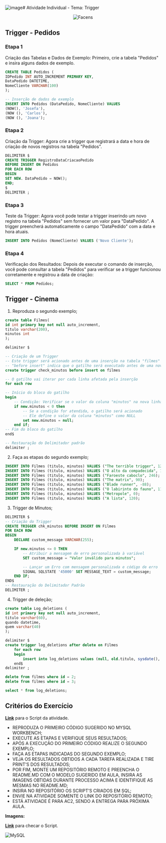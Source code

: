 ![image](https://github.com/WilliamVSan/Facens/assets/86013044/07b4bbc4-6f6d-4bd6-acbb-b5504d61aa94)# Atividade Individual - Tema: Trigger

<div align="center">
	
![Facens](https://mlogu6g7z5ex.i.optimole.com/cb:RF8R~518a6/w:500/h:159/q:90/ig:avif/https://facens.br/wp-content/uploads/2021/03/logo-f-b.png)

</div>

## Trigger - Pedidos

### Etapa 1

Criação das Tabelas e Dados de Exemplo: Primeiro, crie a tabela "Pedidos" e insira alguns dados de exemplo.

```SQL
CREATE TABLE Pedidos (
IDPedido INT AUTO_INCREMENT PRIMARY KEY,
DataPedido DATETIME,
NomeCliente VARCHAR(100)
);

-- Inserção de dados de exemplo
INSERT INTO Pedidos (DataPedido, NomeCliente) VALUES
(NOW(), 'Josefa'),
(NOW (), 'Carlos'),
(NOW (), 'Joana');
```

### Etapa 2

Criação da Trigger: Agora crie a trigger que registrará a data e hora de criação de novos registros na tabela "Pedidos".

```SQL
DELIMITER $
CREATE TRIGGER RegistroDataCriacaoPedido
BEFORE INSERT ON Pedidos
FOR EACH ROW
BEGIN
SET NEW. DataPedido = NOW();
END;
$
DELIMITER ;
```

### Etapa 3

Teste da Trigger: Agora você pode testar a trigger inserindo um novo registro na tabela "Pedidos" sem fornecer um valor para "DataPedido". A trigger preencherá automaticamente o campo "DataPedido" com a data e hora atuais.

```SQL
INSERT INTO Pedidos (NomeCliente) VALUES ('Novo Cliente');
```

### Etapa 4

Verificação dos Resultados: Depois de executar o comando de inserção, você pode consultar a tabela "Pedidos" para verificar se a trigger funcionou corretamente e registrou a data de criação: 

```SQL
SELECT * FROM Pedidos;
```

## Trigger - Cinema 

1. Reproduza o segundo exemplo;

```SQL
create table Filmes(
id int primary key not null auto_increment,
titulo varchar(200),
minutos int
);

delimiter $

-- Criação de um Trigger
-- Este trigger será acionado antes de uma inserção na tabela "filmes"
-- "before insert" indica que o gatilho será executado antes de uma nova linha ser inserida na tabela
create trigger check_minutos before insert on filmes

-- O gatilho vai iterar por cada linha afetada pela inserção
for each row

-- Início do bloco do gatilho
begin
    -- Condição: Verificar se o valor da coluna "minutos" na nova linha ("new.minutos") é menor que 0
    if new.minutos < 0 then
        -- Se a condição for atendida, o gatilho será acionado
        -- Ele define o valor da coluna "minutos" como NULL
        set new.minutos = null;
    end if;
-- Fim do bloco do gatilho
end$

-- Restauração do Delimitador padrão
delimiter ;
```

2. Faça as etapas do segundo exemplo;

```SQL
INSERT INTO Filmes (titulo, minutos) VALUES ("The terrible trigger", 120);
INSERT INTO Filmes (titulo, minutos) VALUES ("O alto da compadecida", 135);
INSERT INTO Filmes (titulo, minutos) VALUES ("Faroeste caboclo", 246);
INSERT INTO Filmes (titulo, minutos) VALUES ("The matrix", 90);
INSERT INTO Filmes (titulo, minutos) VALUES ("Blade runner", -88);
INSERT INTO Filmes (titulo, minutos) VALUES ("O labirinto do fauno", 110);
INSERT INTO Filmes (titulo, minutos) VALUES ("Metropole", 0);
INSERT INTO Filmes (titulo, minutos) VALUES ("A lista", 120);
```

3. Trigger de Minutos;

```SQL
DELIMITER $
-- Criação do Trigger
CREATE TRIGGER chk_minutos BEFORE INSERT ON Filmes
FOR EACH ROW
BEGIN
    DECLARE custom_message VARCHAR(255);

    IF new.minutos <= 0 THEN
        -- Atribuir a mensagem de erro personalizada à variável
        SET custom_message = "Valor inválido para minutos";

        -- Lançar um Erro com mensagem personalizada e código de erro
        SIGNAL SQLSTATE '45000' SET MESSAGE_TEXT = custom_message;
    END IF;
END$
-- Restauração do Delimitador Padrão
DELIMITER ;
```

4. Trigger de deleção;

```SQL
create table Log_deletions (
id int primary key not null auto_increment,
titulo varchar(60),
quando datetime,
quem varchar(40)
);

delimiter $
create trigger log_deletions after delete on Filmes
	for each row 
    begin
		insert into log_deletions values (null, old.titulo, sysdate(), user());
	end$
delimiter ;

delete from filmes where id = 2;
delete from filmes where id = 3;

select * from log_deletions;
```

## Critérios do Exercício

[**Link**](https://github.com/WilliamVSan/Facens/blob/main/Banco%20de%20Dados/AC2/Tema%20Biblioteca%20ou%20Com%C3%A9rcio%20Eletronico/script_biblioteca.sql) para o Script da atividade.

- REPRODUZA O PRIMEIRO CÓDIGO SUGERIDO NO MYSQL WORKBENCH;
- EXECUTE AS ETAPAS E VERIFIQUE SEUS RESULTADOS;
- APÓS A EXECUÇÃO DO PRIMEIRO CÓDIGO REALIZE O SEGUNDO EXEMPLO;
- FAÇA AS ETAPAS INDICADAS DO SEGUNDO EXEMPLO;
- VEJA OS RESULTADOS OBTIDOS A CADA TAREFA REALIZADA E TIRE PRINT’S DOS RESULTADOS;
- POR FIM, MONTE UM REPOSITÓRIO REMOTO E PREENCHA O README.MD COM O MODELO SUGERIDO EM AULA, INSIRA AS IMAGENS OBTIDAS DURANTE PROCESSO ACIMA E IDENTIFIQUE AS MESMAS NO README.MD;
- INSIRA NO REPOSITÓRIO OS SCRIPT’S CRIADOS EM SQL;
- ENVIE NA ATIVIDADE SOMENTE O LINK DO REPOSITÓRIO REMOTO;
- ESTÁ ATIVIDADE É PARA AC2, SENDO A ENTREGA PARA PRÓXIMA AULA.

**Imagens:**

[**Link**](https://github.com/WilliamVSan/Facens/blob/main/Banco%20de%20Dados/AC2/Trigger/script_trigger.sql) para checar o Script.

![MySQL](https://github.com/WilliamVSan/Facens/assets/86013044/ddfdcae9-61e8-4594-ad86-3272dcbe952f)


